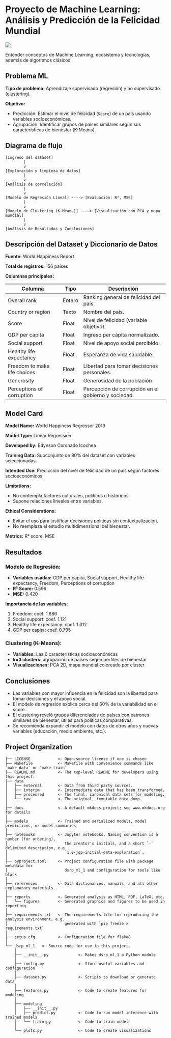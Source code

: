 # Proyecto de Machine Learning: Análisis y Predicción de la Felicidad Mundial

<a target="_blank" href="https://cookiecutter-data-science.drivendata.org/">
    <img src="https://img.shields.io/badge/CCDS-Project%20template-328F97?logo=cookiecutter" />
</a>

Entender conceptos de Machine Learning, ecosistema y tecnologías, además de algoritmos clásicos.

## Problema ML

**Tipo de problema:** Aprendizaje supervisado (regresión) y no supervisado (clustering).

**Objetivo:**

- Predicción: Estimar el nivel de felicidad (`Score`) de un país usando variables socioeconómicas.
- Agrupación: Identificar grupos de países similares según sus características de bienestar (K-Means).

## Diagrama de flujo

```text
[Ingreso del dataset]
        |
        v
[Exploración y limpieza de datos]
        |
        v
[Análisis de correlación]
        |
        v
[Modelo de Regresión Lineal] ----> [Evaluación: R², MSE]
        |
        v
[Modelo de Clustering (K-Means)] ----> [Visualización con PCA y mapa mundial]
        |
        v
[Análisis de Resultados y Conclusiones]
```

## Descripción del Dataset y Diccionario de Datos

**Fuente:** World Happiness Report

**Total de registros:** 156 países

**Columnas principales:**

| Columna                      | Tipo   | Descripción                                         |
| ---------------------------- | ------ | --------------------------------------------------- |
| Overall rank                 | Entero | Ranking general de felicidad del país.              |
| Country or region            | Texto  | Nombre del país.                                    |
| Score                        | Float  | Nivel de felicidad (variable objetivo).             |
| GDP per capita               | Float  | Ingreso per cápita normalizado.                     |
| Social support               | Float  | Nivel de apoyo social percibido.                    |
| Healthy life expectancy      | Float  | Esperanza de vida saludable.                        |
| Freedom to make life choices | Float  | Libertad para tomar decisiones personales.          |
| Generosity                   | Float  | Generosidad de la población.                        |
| Perceptions of corruption    | Float  | Percepción de corrupción en el gobierno y sociedad. |

## Model Card

**Model Name:** World Happiness Regressor 2019

**Model Type:** Linear Regression

**Developed by:** Edynson Coronado Icochea

**Training Data:** Subconjunto de 80% del dataset con variables seleccionadas.

**Intended Use:** Predicción del nivel de felicidad de un país según factores socioeconómicos.

**Limitations:**

- No contempla factores culturales, políticos o históricos.
- Supone relaciones lineales entre variables.

**Ethical Considerations:**

- Evitar el uso para justificar decisiones políticas sin contextualización.
- No reemplaza el estudio multidimensional del bienestar.

**Metrics:** R² score, MSE

## Resultados

### Modelo de Regresión:

- **Variables usadas:** GDP per capita, Social support, Healthy life expectancy, Freedom, Perceptions of corruption
- **R² Score:** 0.596
- **MSE:** 0.420

**Importancia de las variables:**

1. Freedom: coef. 1.886
2. Social support: coef. 1.121
3. Healthy life expectancy: coef. 1.012
4. GDP per capita: coef. 0.795

### Clustering (K-Means):

- **Variables:** Las 6 características socioeconómicas
- **k=3 clusters:** agrupación de países según perfiles de bienestar
- **Visualizaciones:** PCA 2D, mapa mundial coloreado por cluster

## Conclusiones

- Las variables con mayor influencia en la felicidad son la libertad para tomar decisiones y el apoyo social.
- El modelo de regresión explica cerca del 60% de la variabilidad en el score.
- El clustering reveló grupos diferenciados de países con patrones similares de bienestar, útiles para políticas comparativas.
- Se recomienda expandir el modelo con datos de otros años y nuevas variables (educación, medio ambiente, etc.).

## Project Organization

```
├── LICENSE            <- Open-source license if one is chosen
├── Makefile           <- Makefile with convenience commands like `make data` or `make train`
├── README.md          <- The top-level README for developers using this project.
├── data
│   ├── external       <- Data from third party sources.
│   ├── interim        <- Intermediate data that has been transformed.
│   ├── processed      <- The final, canonical data sets for modeling.
│   └── raw            <- The original, immutable data dump.
│
├── docs               <- A default mkdocs project; see www.mkdocs.org for details
│
├── models             <- Trained and serialized models, model predictions, or model summaries
│
├── notebooks          <- Jupyter notebooks. Naming convention is a number (for ordering),
│                         the creator's initials, and a short `-` delimited description, e.g.
│                         `1.0-jqp-initial-data-exploration`.
│
├── pyproject.toml     <- Project configuration file with package metadata for 
│                         dsrp_ml_1 and configuration for tools like black
│
├── references         <- Data dictionaries, manuals, and all other explanatory materials.
│
├── reports            <- Generated analysis as HTML, PDF, LaTeX, etc.
│   └── figures        <- Generated graphics and figures to be used in reporting
│
├── requirements.txt   <- The requirements file for reproducing the analysis environment, e.g.
│                         generated with `pip freeze > requirements.txt`
│
├── setup.cfg          <- Configuration file for flake8
│
└── dsrp_ml_1   <- Source code for use in this project.
    │
    ├── __init__.py             <- Makes dsrp_ml_1 a Python module
    │
    ├── config.py               <- Store useful variables and configuration
    │
    ├── dataset.py              <- Scripts to download or generate data
    │
    ├── features.py             <- Code to create features for modeling
    │
    ├── modeling                
    │   ├── __init__.py 
    │   ├── predict.py          <- Code to run model inference with trained models          
    │   └── train.py            <- Code to train models
    │
    └── plots.py                <- Code to create visualizations
```

